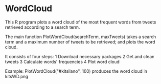 WordCloud
=========

This R program plots a word cloud of the most frequent words 
from tweets retrieved according to a search term.

The main function PlotWordCloud(searchTerm, maxTweets)
takes a search term and a maximum number of tweets to be retrieved; 
and plots the word cloud.

It consists of four steps: 
1 Download necessary packages
2 Get and clean tweets
3 Calculate words' frequencies
4 Plot word cloud

Example: PlotWordCloud("#kitsilano", 100) 
produces the word cloud in kitsWD.png



